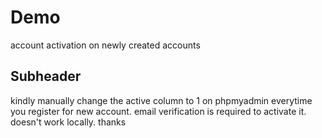 # Demo

account activation on newly created accounts 




## Subheader

kindly manually change the active column to 1 on phpmyadmin everytime you register for new account. email verification is required to activate it. doesn't work locally. thanks